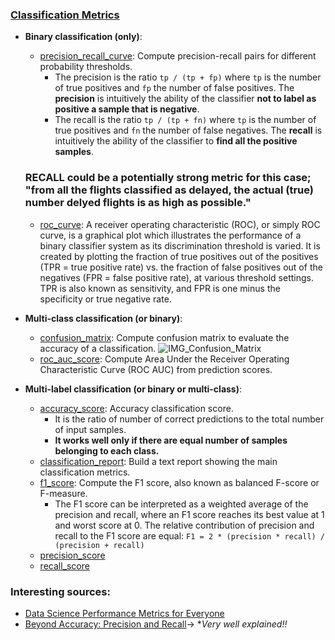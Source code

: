 ### [Classification Metrics](https://scikit-learn.org/stable/modules/model_evaluation.html#classification-metrics)

- **Binary classification (only)**:
    - [precision_recall_curve](https://scikit-learn.org/stable/modules/generated/sklearn.metrics.precision_recall_curve.html#sklearn.metrics.precision_recall_curve): Compute precision-recall pairs for different probability thresholds.
        - The precision is the ratio `tp / (tp + fp)` where `tp` is the number of true positives and `fp` the number of false positives. The **precision** is intuitively the ability of the classifier **not to label as positive a sample that is negative**.
        - The recall is the ratio `tp / (tp + fn)` where `tp` is the number of true positives and `fn` the number of false negatives. The **recall** is intuitively the ability of the classifier to **find all the positive samples**.

    ### RECALL could be a potentially strong metric for this case; "from all the flights classified as delayed, the actual (true) number delyed flights is as high as possible."

    - [roc_curve](https://scikit-learn.org/stable/modules/generated/sklearn.metrics.roc_curve.html#sklearn.metrics.roc_curve): A receiver operating characteristic (ROC), or simply ROC curve, is a graphical plot which illustrates the performance of a binary classifier system as its discrimination threshold is varied. It is created by plotting the fraction of true positives out of the positives (TPR = true positive rate) vs. the fraction of false positives out of the negatives (FPR = false positive rate), at various threshold settings. TPR is also known as sensitivity, and FPR is one minus the specificity or true negative rate.
        
- **Multi-class classification (or binary)**:
    - [confusion_matrix](https://scikit-learn.org/stable/modules/generated/sklearn.metrics.confusion_matrix.html#sklearn.metrics.confusion_matrix): Compute confusion matrix to evaluate the accuracy of a classification.
    ![IMG_Confusion_Matrix](https://scikit-learn.org/stable/_images/sphx_glr_plot_confusion_matrix_0011.png)
    - [roc_auc_score](https://scikit-learn.org/stable/modules/generated/sklearn.metrics.roc_auc_score.html#sklearn.metrics.roc_auc_score): Compute Area Under the Receiver Operating Characteristic Curve (ROC AUC) from prediction scores.

- **Multi-label classification (or binary or multi-class)**:
    - [accuracy_score](https://scikit-learn.org/stable/modules/generated/sklearn.metrics.accuracy_score.html#sklearn.metrics.accuracy_score): Accuracy classification score.
        - It is the ratio of number of correct predictions to the total number of input samples.
        - **It works well only if there are equal number of samples belonging to each class.**
    - [classification_report](https://scikit-learn.org/stable/modules/generated/sklearn.metrics.classification_report.html#sklearn.metrics.classification_report): Build a text report showing the main classification metrics.
    - [f1_score](https://scikit-learn.org/stable/modules/generated/sklearn.metrics.f1_score.html#sklearn.metrics.f1_score): Compute the F1 score, also known as balanced F-score or F-measure.
        - The F1 score can be interpreted as a weighted average of the precision and recall, where an F1 score reaches its best value at 1 and worst score at 0. The relative contribution of precision and recall to the F1 score are equal: `F1 = 2 * (precision * recall) / (precision + recall)`
    - [precision_score](https://scikit-learn.org/stable/modules/generated/sklearn.metrics.precision_score.html#sklearn.metrics.precision_score)
    - [recall_score](https://scikit-learn.org/stable/modules/generated/sklearn.metrics.recall_score.html#sklearn.metrics.recall_score)
    
    
### Interesting sources:
- [Data Science Performance Metrics for Everyone](https://towardsdatascience.com/data-science-performance-metrics-for-everyone-4d68f4859eef)
- [Beyond Accuracy: Precision and Recall](https://towardsdatascience.com/beyond-accuracy-precision-and-recall-3da06bea9f6c)→ **Very well explained!!*
